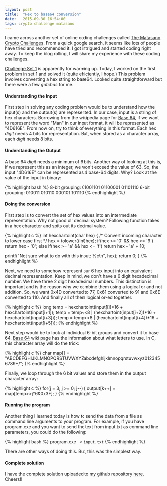 ```yaml
---
layout: post
title:  "Hex to base64 conversion"
date:   2015-09-30 16:54:00
tags: crypto challenge matasano
---
```


I came across another set of online coding challenges called [The Matasano Crypto Challenges](http://cryptopals.com/). From a quick google search, it seems like lots of people have tried and recommended it. I got intrigued and started coding right away. To keep the blog rolling, I will share my experience with these coding challenges.

[Challenge Set 1](http://cryptopals.com/sets/1/) is apparently for warming up. Today, I worked on the first problem in set 1 and solved it (quite efficiently, I hope.) This problem involves converting a hex string to base64. Looked quite straightforward but there were a few *gotchas* for me.

#### Understanding the Input

First step in solving any coding problem would be to understand how the input(s) and the output(s) are represented. In our case, input is a string of hex characters. Borrowing from the wikipedia page for [Base 64](https://en.wikipedia.org/wiki/Base64), if we want to represent the word "Man" in our input format, it will be represented as "4D616E". From now on, try to think of everything in this format. Each hex *digit* needs 4 bits for representation. But, when stored as a character array, each *digit* needs 8 bits.

#### Understanding the Output
A base 64 *digit* needs a minimum of 6 bits. Another way of looking at this is, if we represent this as an integer, we won't exceed the value of 63. So, the input "4D616E" can be represented as 4 base-64 digits. Why? Look at the value of the input in binary:

{% highlight bash %}
8-bit grouping: 01001101 01100001 01101110
6-bit grouping: 010011 010110 000101 101110
{% endhighlight %}

#### Doing the conversion
First step is to convert the set of hex values into an intermediate representation. Why not good ol' decimal system? Following function takes in a hex character and spits out its decimal value.

{% highlight c %}
int hexchartoint(char hex)
{
  /* Convert incoming character to lower case first */
  hex = tolower((int)hex);
  if(hex >= '0' && hex <= '9')
    return hex - '0';
  else if(hex >= 'a' && hex <= 'f')
    return hex - 'a' + 10;

  printf("Not sure what to do with this input: %c\n", hex);
  return 0;
}
{% endhighlight %}

Next, we need to somehow represent our 6 hex input into an equivalent decimal representation. Keep in mind, we don't have a 6 digit hexadecimal number. We have three 2 digit hexadecimal numbers. This distinction is important and is the reason why we combine them using a logical or and not addition. So, we want 0x4D converted to 77, 0x61 converted to 91 and 0x6E converted to 110. And finally all of them logical or-ed together.

{% highlight c %}
long temp = hexchartoint(input[i])*16 + hexchartoint(input[i+1]);
temp = temp<<8 | (hexchartoint(input[i+2])*16 + hexchartoint(input[i+3]));
temp = temp<<8 | (hexchartoint(input[i+4])*16 + hexchartoint(input[i+5]));
{% endhighlight %}

Next step would be to look at individual 6-bit groups and convert it to base 64. [Base 64](https://en.wikipedia.org/wiki/Base64) wiki page has the information about what letters to use. In C, this character array will do the trick:

{% highlight c %}
char map[] = "ABCDEFGHIJKLMNOPQRSTUVWXYZabcdefghijklmnopqrstuvwxyz0123456789+/";
{% endhighlight %}

Finally, we loop through the 6 bit values and store them in the output character array:

{% highlight c %}
for(j = 3; j >= 0; j--)
{
  output[k++] = map[temp>>j*6&0x3F];
}
{% endhighlight %}

#### Running the program
Another thing I learned today is how to send the data from a file as command line arguments to your program. For example, if you have program.exe and you want to send the text from input.txt as command line parameters, you could do the following:

{% highlight bash %}
program.exe ` < input.txt`
{% endhighlight %}

There are other ways of doing this. But, this was the simplest way.


#### Complete solution
I have the complete solution uploaded to my github repository [here](https://github.com/MahadevanSrinivasan/cryptopals). Cheers!!
